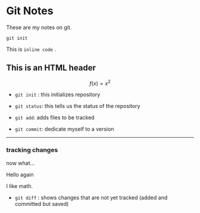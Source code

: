 # Git Notes

These are my notes on git. 

```
git init
```
This is `inline code` .

<h2> This is an HTML header </h2>

$$f(x) = x^2 $$


* `git init` : this initializes repository


* `git status`: this tells us the status of the repository

* `git add`: adds files to be tracked
* `git commit`: dedicate myself to a version

----

### tracking changes

now what...

Hello again

I like math.


* `git diff` : shows changes that are not yet tracked (added and committed but saved)




